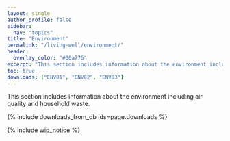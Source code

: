 ```yaml
---
layout: single
author_profile: false
sidebar:
  nav: "topics"
title: "Environment"
permalink: "/living-well/environment/"
header:
  overlay_color: "#00a776"
excerpt: "This section includes information about the environment including air quality and household waste."
toc: true
downloads: ["ENV01", "ENV02", "ENV03"]
---
```

This section includes information about the environment including air quality and household waste.

{% include downloads_from_db ids=page.downloads %}

{% include wip_notice %}